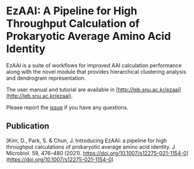 # EzAAI: A Pipeline for High Throughput Calculation of Prokaryotic Average Amino Acid Identity

EzAAI is a suite of workflows for improved AAI calculation performance along with the novel module that provides hierarchical clustering analysis and dendrogram representation.

The user manual and tutorial are available in [http://leb.snu.ac.kr/ezaai](http://leb.snu.ac.kr/ezaai).

Please report the [issue](https://github.com/lebsnu/ezaai/issues) if you have any questions.

## Publication
[Kim, D., Park, S. & Chun, J. Introducing EzAAI: a pipeline for high throughput calculations of prokaryotic average amino acid identity. J Microbiol. 59, 476–480 (2021). https://doi.org/10.1007/s12275-021-1154-0](https://doi.org/10.1007/s12275-021-1154-0)
